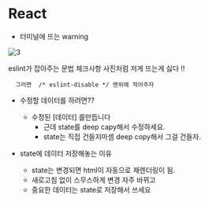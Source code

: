 # React

 - 터미널에 뜨는 warning 

 ![3](https://user-images.githubusercontent.com/110442250/194712722-875c9717-bf04-4b8b-a3e2-97e76a11baeb.jpg)

eslint가 잡아주는 문법 체크사항 사진처럼 저게 뜨는게 싫다 !! 

      그러면  /* eslint-disable */ 맨위에 적어주자

 - 수정할 데이터를 하려면??
   - 수정된 [데이터] 를만듭니다
      - 근데 state를 deep capy해서 수정하세요. 
      - state는 직접 건들지마셈 deep copy해서 그걸 건들자.


 - state에 데이터 저장해놓는 이유 
     -  state는 변경되면 html이 자동으로 재렌더링이 됨.
     -  새로고침 없이 스무스하게 변경 자주 바뀌고 
     -  중요한 데이터는 state로 저장해서 쓰세요
